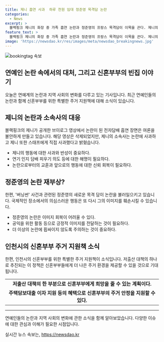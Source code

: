 ```yaml
---
title: 제니 흡연 사과  하루 천원 임대 정준영 목격담 논란
categories:
  - News
excerpt: >
  블랙핑크 제니의 화장 중 가족 흡연 논란과 정준영의 프랑스 목격담이 이목을 끈다. 제니의 활동 영상에서 실내에서 담배를 피워 여론을 일으키며 논란이 되었고, 정준영은 프랑스의 클럽에서 여성에 대한 의심스러운 행동이 목격되어 지적을 받고 있다. 댓글에서는 제니의 불성숙한 행동과 정준영의 재발성에 대한 비판이 집중되었으며, 이에 사과와 반성이 요구되고 있다. 또한, 인천시의 저출생 대책으로 하루 천 원에 임대되는 주택 사업에 관심이 쏠리고 있다.
feature_text: >
  블랙핑크 제니의 화장 중 가족 흡연 논란과 정준영의 프랑스 목격담이 이목을 끈다. 제니의 활동 영상에서 실내에서 담배를 피워 여론을 일으키며 논란이 되었고, 정준영은 프랑스의 클럽에서 여성에 대한 의심스러운 행동이 목격되어 지적을 받고 있다. 댓글에서는 제니의 불성숙한 행동과 정준영의 재발성에 대한 비판이 집중되었으며, 이에 사과와 반성이 요구되고 있다. 또한, 인천시의 저출생 대책으로 하루 천 원에 임대되는 주택 사업에 관심이 쏠리고 있다.
image: 'https://newsdao.kr/res/images/meta/newsdao_breakingnews.jpg'
---
```


<p><img src="https://newsdao.kr/res/images/meta/newsdao_breakingnews.jpg" alt="bookingtag 속보" /></p>

<h2>연예인 논란 속에서의 대처, 그리고 신혼부부의 빈집 이야기</h2>

<p data-ke-size="size16">오늘은 연예계의 논란과 지역 사회의 변화를 다루고 있는 기사입니다. 최근 연예인들의 논란과 함께 신혼부부를 위한 특별한 주거 지원책에 대해 소식이 있습니다.</p>

<h2 data-ke-size="size26">제니의 논란과 소속사의 대응</h2>

<p data-ke-size="size16">블랙핑크의 제니가 공개한 브이로그 영상에서 논란이 된 전자담배 흡연 장면은 여론을 불안하게 만들고 있습니다. 해당 영상은 삭제되었지만, 제니의 소속사는 논란에 사과하고 제니 또한 스태프에게 직접 사과했다고 밝혔습니다.</p>

<ul>
  <li>제니의 행동에 대한 사과와 반성이 중요하다.</li>
  <li>연기 인지 담배 피우기 의도 등에 대한 해명이 필요하다.</li>
  <li>논란으로부터의 교훈과 앞으로의 행동에 대한 신뢰 회복이 필요하다.</li>
</ul>

<h2 data-ke-size="size26">정준영의 논란 재부상?</h2>

<p data-ke-size="size16">한편, '버닝썬' 사건과 관련된 정준영의 새로운 목격 담이 논란을 불러일으키고 있습니다. 국제적인 장소에서의 의심스러운 행동은 또 다시 그의 이미지를 훼손시킬 수 있습니다.</p>

<ul>
  <li>정준영의 논란은 이미지 회복이 어려울 수 있다.</li>
  <li>공익을 위한 활동 등으로 긍정적 이미지를 전달하는 것이 필요하다.</li>
  <li>더 이상의 논란에 휩싸이지 않도록 주의하는 것이 중요하다.</li>
</ul>

<h2 data-ke-size="size26">인천시의 신혼부부 주거 지원책 소식</h2>

<p data-ke-size="size16">한편, 인천시의 신혼부부를 위한 특별한 주거 지원책이 소식입니다. 저출산 대책의 하나로 추진되는 이 정책은 신혼부부들에게 더 나은 주거 환경을 제공할 수 있을 것으로 기대됩니다.</p>

<table>
  <tr>
    <td style="text-align: center; height: 17px;"><b>저출산 대책의 한 부분으로 신혼부부에게 희망을 줄 수 있는 계획이다.</b></td>
  </tr>
  <tr>
    <td style="text-align: center; height: 17px;"><b>주택담보대출 이자 지원 등의 혜택으로 신혼부부의 주거 안정을 지원할 수 있다.</b></td>
  </tr>
</table>

<hr>

<p data-ke-size="size16">연예인들의 논란과 지역 사회의 변화에 관한 소식을 함께 알아보았습니다. 다양한 이슈에 대한 관심과 이해가 필요한 시점입니다.</p>
실시간 뉴스 속보는, <a href="https://newsdao.kr" rel="dofollow">https://newsdao.kr</a>


